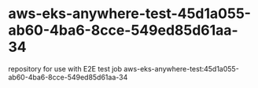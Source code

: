 # aws-eks-anywhere-test-45d1a055-ab60-4ba6-8cce-549ed85d61aa-34
repository for use with E2E test job aws-eks-anywhere-test:45d1a055-ab60-4ba6-8cce-549ed85d61aa-34
